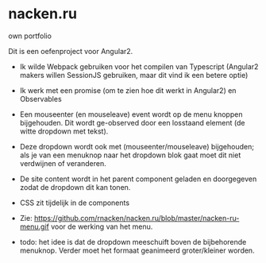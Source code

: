 # nacken.ru
own portfolio

Dit is een oefenproject voor Angular2.
* Ik wilde Webpack gebruiken voor het compilen van Typescript (Angular2 makers willen SessionJS gebruiken, maar dit vind ik een betere optie)
* Ik werk met een promise (om te zien hoe dit werkt in Angular2) en Observables
* Een mouseenter (en mouseleave) event wordt op de menu knoppen bijgehouden. Dit wordt ge-observed door een losstaand element (de witte dropdown met tekst). 
* Deze dropdown wordt ook met (mouseenter/mouseleave) bijgehouden; als je van een menuknop naar het dropdown blok gaat moet dit niet verdwijnen of veranderen. 
* De site content wordt in het parent component geladen en doorgegeven zodat de dropdown dit kan tonen.
* CSS zit tijdelijk in de components
* Zie: https://github.com/rnacken/nacken.ru/blob/master/nacken-ru-menu.gif voor de werking van het menu.

* todo: het idee is dat de dropdown meeschuift boven de bijbehorende menuknop. Verder moet het formaat geanimeerd groter/kleiner worden.
